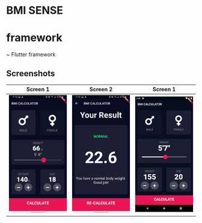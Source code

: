 
# BMI SENSE


# framework
~ Flutter framework

## Screenshots

  | Screen 1                                                   | Screen 2                                                | Screen 1                                                   |
| -------------------------------------------------------------- | ----------------------------------------------------------------------- | -------------------------------------------------------------------- |
| <img src="lib/images/BMI1.jpg" width=200 alt=" Home Page  "> | <img src="lib/images/BMI2.jpg" width=200 alt="Screen 1"> | <img src="lib/images/BMI3.png" width=200 alt="Screen 2"> |

